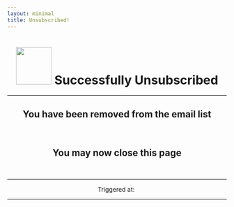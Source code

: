 ```yaml
---
layout: minimal
title: Unsubscribed!
---
```

<h1 style="text-align: center;"><img style="font-size: 14px;" src="https://github.com/b-kennedy0/b-kennedy0.github.io/blob/master/img/greentick.png?raw=true" alt="" width="82" height="86" /> Successfully Unsubscribed</h1>
<hr />
<h2 style="text-align: center;">You have been removed from the email list</h2>
<p style="text-align: center;">&nbsp;</p>
<h2 style="text-align: center;"><strong>You may now close this page</strong></h2>
<p>&nbsp;</p>
<hr />
<p style="text-align: center;">Triggered at:&nbsp;<span id="datetime"></span></p>
<script>
var dt = new Date();
document.getElementById("datetime").innerHTML = dt.toLocaleTimeString();
</script>

---
